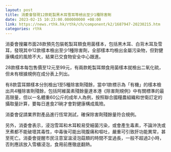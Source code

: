 ```yaml
---
layout: post
title: 消委會發現12款乾製黑木耳雪耳等檢出至少1種除害劑
date: 2023-02-15 10:23:00.000000000 +08:00
link: https://news.rthk.hk/rthk/ch/component/k2/1687947-20230215.htm
categories: rthk
---
```


消委會搜羅市面28款預先包裝乾製耳類食用菌樣本，包括黑木耳、白背木耳及雪耳，發現其中12款樣本檢出至少1種除害劑，全部樣本均檢出金屬污染物，但對健康構成的風險不大，結果已交食物安全中心跟進。

28款樣本每包售價至12元至99元，有兩款乾製耳類食用菌樣本就檢出二氧化硫，但未有根據規例在成分表上列出。

有8款雲耳類樣本分別檢出1至5種除害劑殘餘，當中1款標示為「有機」的樣本檢出共4種除害劑殘餘，包括阿維菌素殘餘量達本港《除害劑規例》中有關標準的最高限量，但以一名體重60公斤的成年人為例，按照聯合國糧農組織和世衛訂定的攝取量計算，要每日進食21碗才會對健康構成風險。

消委會促請業界對產品進行恆常測試，確保除害劑殘餘量符合規例。

另外，消委會表示，浸泡雪耳和木耳較易受細菌污染，或會產生毒素，不論沖洗或烹煮都不能破壞其毒性，中毒後可能出現腹痛和嘔吐，嚴重可引致肝功能異常，甚至死亡。消委會提醒市民注意室溫浸泡菇類的時間不宜過長，一般不超過2小時，否則應該放入雪櫃浸泡，食用前應徹底翻熱。
